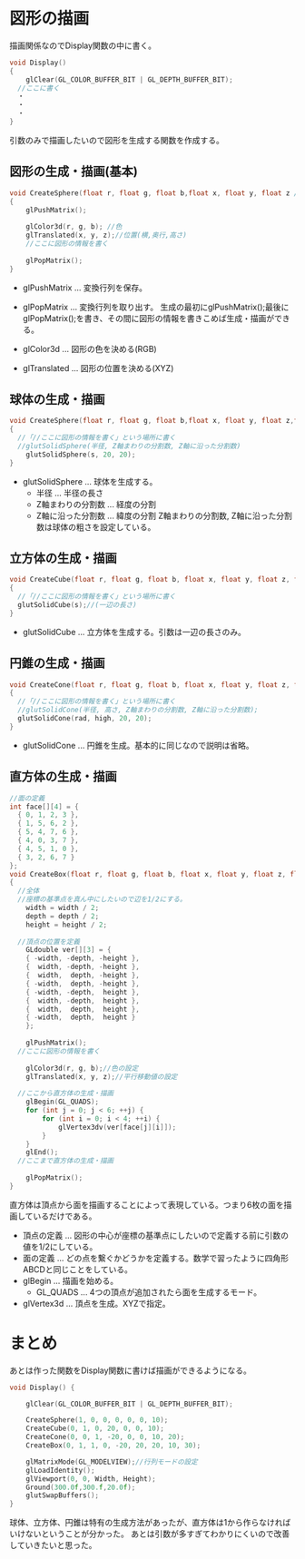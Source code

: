 # 図形の描画
描画関係なのでDisplay関数の中に書く。
```c
void Display() 
{
	glClear(GL_COLOR_BUFFER_BIT | GL_DEPTH_BUFFER_BIT);
  //ここに書く
  ・
  ・
  ・
}
```
引数のみで描画したいので図形を生成する関数を作成する。

## 図形の生成・描画(基本)
```c
void CreateSphere(float r, float g, float b,float x, float y, float z /*ここに各図形に必要な引数を追加*/)
{
	glPushMatrix();
  
	glColor3d(r, g, b); //色
	glTranslated(x, y, z);//位置(横,奥行,高さ)
	//ここに図形の情報を書く
  
	glPopMatrix();
}
```
- glPushMatrix ... 変換行列を保存。
- glPopMatrix ... 変換行列を取り出す。
生成の最初にglPushMatrix();最後にglPopMatrix();を書き、その間に図形の情報を書きこめば生成・描画ができる。

- glColor3d ... 図形の色を決める(RGB)
- glTranslated ... 図形の位置を決める(XYZ)

## 球体の生成・描画
```c
void CreateSphere(float r, float g, float b,float x, float y, float z,float s)
{
  //「//ここに図形の情報を書く」という場所に書く
  //glutSolidSphere(半径, Z軸まわりの分割数, Z軸に沿った分割数)
	glutSolidSphere(s, 20, 20);
}
```
- glutSolidSphere ... 球体を生成する。
  - 半径 ... 半径の長さ
  - Z軸まわりの分割数 ... 経度の分割
  - Z軸に沿った分割数 ... 緯度の分割
  Z軸まわりの分割数, Z軸に沿った分割数は球体の粗さを設定している。

## 立方体の生成・描画
```c
void CreateCube(float r, float g, float b, float x, float y, float z, float s)
{
  //「//ここに図形の情報を書く」という場所に書く
  glutSolidCube(s);//(一辺の長さ)
}
```
- glutSolidCube ... 立方体を生成する。引数は一辺の長さのみ。

## 円錐の生成・描画
```c
void CreateCone(float r, float g, float b, float x, float y, float z, float rad, float high)
{
  //「//ここに図形の情報を書く」という場所に書く
  //glutSolidCone(半径, 高さ, Z軸まわりの分割数, Z軸に沿った分割数);
  glutSolidCone(rad, high, 20, 20);
}
```
- glutSolidCone ... 円錐を生成。基本的に同じなので説明は省略。

## 直方体の生成・描画
```c
//面の定義
int face[][4] = {
  { 0, 1, 2, 3 },
  { 1, 5, 6, 2 },
  { 5, 4, 7, 6 },
  { 4, 0, 3, 7 },
  { 4, 5, 1, 0 },
  { 3, 2, 6, 7 }
};
void CreateBox(float r, float g, float b, float x, float y, float z, float width, float depth, float height)
{
  //全体
  //座標の基準点を真ん中にしたいので辺を1/2にする。
	width = width / 2;
	depth = depth / 2;
	height = height / 2;
  
  //頂点の位置を定義
	GLdouble ver[][3] = {
	{ -width, -depth, -height },
	{  width, -depth, -height },
	{  width,  depth, -height },
	{ -width,  depth, -height },
	{ -width, -depth,  height },
	{  width, -depth,  height },
	{  width,  depth,  height },
	{ -width,  depth,  height }
	};
  
	glPushMatrix();
  //ここに図形の情報を書く
  
	glColor3d(r, g, b);//色の設定
	glTranslated(x, y, z);//平行移動値の設定
  
  //ここから直方体の生成・描画
	glBegin(GL_QUADS);
	for (int j = 0; j < 6; ++j) {
		for (int i = 0; i < 4; ++i) {
			glVertex3dv(ver[face[j][i]]);
		}
	}
	glEnd();
  //ここまで直方体の生成・描画
  
	glPopMatrix();
}
```
直方体は頂点から面を描画することによって表現している。つまり6枚の面を描画しているだけである。
- 頂点の定義 ... 図形の中心が座標の基準点にしたいので定義する前に引数の値を1/2にしている。
- 面の定義 ... どの点を繋ぐかどうかを定義する。数学で習ったように四角形ABCDと同じことをしている。
- glBegin ... 描画を始める。
  - GL_QUADS ... 4つの頂点が追加されたら面を生成するモード。
- glVertex3d ... 頂点を生成。XYZで指定。

# まとめ
あとは作った関数をDisplay関数に書けば描画ができるようになる。
```c
void Display() {

	glClear(GL_COLOR_BUFFER_BIT | GL_DEPTH_BUFFER_BIT);

	CreateSphere(1, 0, 0, 0, 0, 0, 10);
	CreateCube(0, 1, 0, 20, 0, 0, 10);
	CreateCone(0, 0, 1, -20, 0, 0, 10, 20);
	CreateBox(0, 1, 1, 0, -20, 20, 20, 10, 30);

	glMatrixMode(GL_MODELVIEW);//行列モードの設定
	glLoadIdentity();
	glViewport(0, 0, Width, Height);
	Ground(300.0f,300.f,20.0f);
	glutSwapBuffers();
}
```
球体、立方体、円錐は特有の生成方法があったが、直方体は1から作らなければいけないということが分かった。
あとは引数が多すぎてわかりにくいので改善していきたいと思った。
